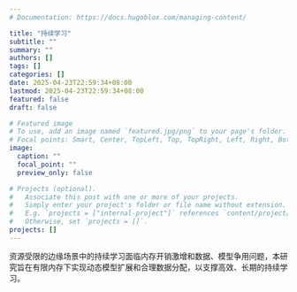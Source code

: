 ```yaml
---
# Documentation: https://docs.hugoblox.com/managing-content/

title: "持续学习"
subtitle: ""
summary: ""
authors: []
tags: []
categories: []
date: 2025-04-23T22:59:34+08:00
lastmod: 2025-04-23T22:59:34+08:00
featured: false
draft: false

# Featured image
# To use, add an image named `featured.jpg/png` to your page's folder.
# Focal points: Smart, Center, TopLeft, Top, TopRight, Left, Right, BottomLeft, Bottom, BottomRight.
image:
  caption: ""
  focal_point: ""
  preview_only: false

# Projects (optional).
#   Associate this post with one or more of your projects.
#   Simply enter your project's folder or file name without extension.
#   E.g. `projects = ["internal-project"]` references `content/project/deep-learning/index.md`.
#   Otherwise, set `projects = []`.
projects: []
---
```


资源受限的边缘场景中的持续学习面临内存开销激增和数据、模型争用问题，本研究旨在有限内存下实现动态模型扩展和合理数据分配，以支撑高效、长期的持续学习。
